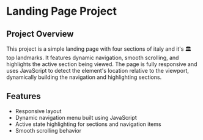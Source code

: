 # Landing Page Project

## Project Overview
This project is a simple landing page with four sections of italy and it's 🏛️ top landmarks. It features dynamic navigation, smooth scrolling, and highlights the active section being viewed. The page is fully responsive and uses JavaScript to detect the element's location relative to the viewport, dynamically building the navigation and highlighting sections.

## Features
- Responsive layout
- Dynamic navigation menu built using JavaScript
- Active state highlighting for sections and navigation items
- Smooth scrolling behavior


